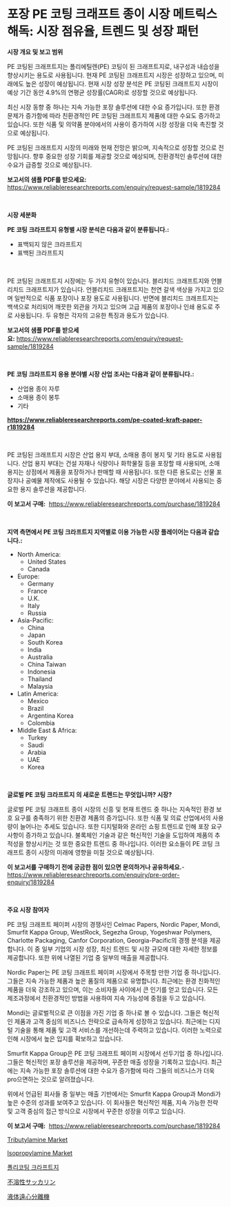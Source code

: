 <p><h1>포장 PE 코팅 크래프트 종이 시장 메트릭스 해독: 시장 점유율, 트렌드 및 성장 패턴</h1></p><p><strong>시장 개요 및 보고 범위</strong></p>
<p><p>PE 코팅된 크래프트지는 폴리에틸렌(PE) 코팅이 된 크래프트지로, 내구성과 내습성을 향상시키는 용도로 사용됩니다. 현재 PE 코팅된 크래프트지 시장은 성장하고 있으며, 미래에도 높은 성장이 예상됩니다. 현재 시장 성장 분석은 PE 코팅된 크래프트지 시장이 예상 기간 동안 4.9%의 연평균 성장률(CAGR)로 성장할 것으로 예상됩니다. </p><p>최신 시장 동향 중 하나는 지속 가능한 포장 솔루션에 대한 수요 증가입니다. 또한 환경 문제가 증가함에 따라 친환경적인 PE 코팅된 크래프트지 제품에 대한 수요도 증가하고 있습니다. 또한 식품 및 의약품 분야에서의 사용이 증가하여 시장 성장을 더욱 촉진할 것으로 예상됩니다.</p><p>PE 코팅된 크래프트지 시장의 미래와 현재 전망은 밝으며, 지속적으로 성장할 것으로 전망됩니다. 향후 중요한 성장 기회를 제공할 것으로 예상되며, 친환경적인 솔루션에 대한 수요가 급증할 것으로 예상됩니다.</p></p>
<p><strong>보고서의 샘플 PDF를 받으세요:</strong> <a href="https://www.reliableresearchreports.com/enquiry/request-sample/1819284">https://www.reliableresearchreports.com/enquiry/request-sample/1819284</a></p>
<p>&nbsp;</p>
<p><strong>시장 세분화</strong></p>
<p><strong>PE 코팅 크라프트지 유형별 시장 분석은 다음과 같이 분류됩니다.:</strong></p>
<p><ul><li>표백되지 않은 크라프트지</li><li>표백된 크라프트지</li></ul></p>
<p>&nbsp;</p>
<p><p>PE 코팅된 크래프트지 시장에는 두 가지 유형이 있습니다. 블리치드 크래프트지와 언블리치드 크래프트지가 있습니다. 언블리치드 크래프트지는 천연 갈색 색상을 가지고 있으며 일반적으로 식품 포장이나 포장 용도로 사용됩니다. 반면에 블리치드 크래프트지는 백색으로 처리되어 깨끗한 외관을 가지고 있으며 고급 제품의 포장이나 인쇄 용도로 주로 사용됩니다. 두 유형은 각자의 고유한 특징과 용도가 있습니다.</p></p>
<p><strong>보고서의 샘플 PDF를 받으세요:</strong>&nbsp;<a href="https://www.reliableresearchreports.com/enquiry/request-sample/1819284">https://www.reliableresearchreports.com/enquiry/request-sample/1819284</a></p>
<p>&nbsp;</p>
<p><strong> PE 코팅 크라프트지 응용 분야별 시장 산업 조사는 다음과 같이 분류됩니다.:</strong></p>
<p><ul><li>산업용 종이 자루</li><li>소매용 종이 봉투</li><li>기타</li></ul></p>
<p><strong><a href="https://www.reliableresearchreports.com/pe-coated-kraft-paper-r1819284">https://www.reliableresearchreports.com/pe-coated-kraft-paper-r1819284</a></strong></p>
<p>&nbsp;</p>
<p><p>PE 코팅된 크래프트지 시장은 산업 용지 부대, 소매용 종이 봉지 및 기타 용도로 사용됩니다. 산업 용지 부대는 건설 자재나 식량이나 화학물질 등을 포장할 때 사용되며, 소매 용지는 상점에서 제품을 포장하거나 판매할 때 사용됩니다. 또한 다른 용도로는 선물 포장지나 공예물 제작에도 사용될 수 있습니다. 해당 시장은 다양한 분야에서 사용되는 중요한 용지 솔루션을 제공합니다.</p></p>
<p><strong>이 보고서 구매:</strong>&nbsp; <a href="https://www.reliableresearchreports.com/purchase/1819284">https://www.reliableresearchreports.com/purchase/1819284</a></p>
<p>&nbsp;</p>
<p><strong>지역 측면에서 PE 코팅 크라프트지 지역별로 이용 가능한 시장 플레이어는 다음과 같습니다.:</strong></p>
<p><ul>
    <li>
        North America:
        <ul>
            <li>United States</li>
            <li>Canada</li>
        </ul>
    </li>
    <li>
        Europe:
        <ul>
            <li>Germany</li>
            <li>France</li>
            <li>U.K.</li>
            <li>Italy</li>
            <li>Russia</li>
        </ul>
    </li>
    <li>
        Asia-Pacific:
        <ul>
            <li>China</li>
            <li>Japan</li>
            <li>South Korea</li>
            <li>India</li>
            <li>Australia</li>
            <li>China Taiwan</li>
            <li>Indonesia</li>
            <li>Thailand</li>
            <li>Malaysia</li>
        </ul>
    </li>
    <li>
        Latin America:
        <ul>
            <li>Mexico</li>
            <li>Brazil</li>
            <li>Argentina Korea</li>
            <li>Colombia</li>
        </ul>
    </li>
    <li>
        Middle East & Africa:
        <ul>
            <li>Turkey</li>
            <li>Saudi</li>
            <li>Arabia</li>
            <li>UAE</li>
            <li>Korea</li>
        </ul>
    </li>
    </ul></p>
<p>&nbsp;</p>
<p><strong>글로벌 PE 코팅 크라프트지 의 새로운 트렌드는 무엇입니까? 시장?</strong></p>
<p><p>글로벌 PE 코팅 크래프트 종이 시장의 신흥 및 현재 트렌드 중 하나는 지속적인 환경 보호 요구를 충족하기 위한 친환경 제품의 증가입니다. 또한 식품 및 의료 산업에서의 사용량이 늘어나는 추세도 있습니다. 또한 디지털화와 온라인 쇼핑 트렌드로 인해 포장 요구 사항이 증가하고 있습니다. 불록체인 기술과 같은 혁신적인 기술을 도입하여 제품의 추적성을 향상시키는 것 또한 중요한 트렌드 중 하나입니다. 이러한 요소들이 PE 코팅 크래프트 종이 시장의 미래에 영향을 미칠 것으로 예상됩니다.</p></p>
<p><strong>이 보고서를 구매하기 전에 궁금한 점이 있으면 문의하거나 공유하세요.</strong>- <a href="https://www.reliableresearchreports.com/enquiry/pre-order-enquiry/1819284">https://www.reliableresearchreports.com/enquiry/pre-order-enquiry/1819284</a></p>
<p>&nbsp;</p>
<p><strong>주요 시장 참여자</strong></p>
<p><p>PE 코팅 크래프트 페이퍼 시장의 경쟁사인 Celmac Papers, Nordic Paper, Mondi, Smurfit Kappa Group, WestRock, Segezha Group, Yogeshwar Polymers, Charlotte Packaging, Canfor Corporation, Georgia-Pacific의 경쟁 분석을 제공합니다. 이 중 일부 기업의 시장 성장, 최신 트렌드 및 시장 규모에 대한 자세한 정보를 제공합니다. 또한 위에 나열된 기업 중 일부의 매출을 제공합니다. </p><p>Nordic Paper는 PE 코팅 크래프트 페이퍼 시장에서 주목할 만한 기업 중 하나입니다. 그들은 지속 가능한 제품과 높은 품질의 제품으로 유명합니다. 최근에는 환경 친화적인 제품을 더욱 강조하고 있으며, 이는 소비자들 사이에서 큰 인기를 얻고 있습니다. 모든 제조과정에서 친환경적인 방법을 사용하여 지속 가능성에 중점을 두고 있습니다. </p><p>Mondi는 글로벌적으로 큰 이점을 가진 기업 중 하나로 볼 수 있습니다. 그들은 혁신적인 제품과 고객 중심의 비즈니스 전략으로 급속하게 성장하고 있습니다. 최근에는 디지털 기술을 통해 제품 및 고객 서비스를 개선하는데 주력하고 있습니다. 이러한 노력으로 인해 시장에서 높은 입지를 확보하고 있습니다. </p><p>Smurfit Kappa Group은 PE 코팅 크래프트 페이퍼 시장에서 선두기업 중 하나입니다. 그들은 혁신적인 포장 솔루션을 제공하며, 꾸준한 매출 성장을 기록하고 있습니다. 최근에는 지속 가능한 포장 솔루션에 대한 수요가 증가함에 따라 그들의 비즈니스가 더욱 pro으면하는 것으로 알려졌습니다. </p><p>위에서 언급된 회사들 중 일부는 매출 기반에서는 Smurfit Kappa Group과 Mondi가 높은 수준의 성과를 보여주고 있습니다. 이 회사들은 혁신적인 제품, 지속 가능한 전략 및 고객 중심의 접근 방식으로 시장에서 꾸준한 성장을 이루고 있습니다.</p></p>
<p><strong>이 보고서 구매:</strong>&nbsp;&nbsp;<a href="https://www.reliableresearchreports.com/purchase/1819284">https://www.reliableresearchreports.com/purchase/1819284</a></p>
<p><p><a href="https://issuu.com/reportprime-2/docs/tributylamine-market-size-2030.pptx">Tributylamine Market</a></p><p><a href="https://issuu.com/reportprime-2/docs/isopropylamine-market-size-2030.pptx">Isopropylamine Market</a></p><p><a href="https://github.com/FelipeGrrady654556/Market-Research-Report-List-1/blob/main/708429729589.md">폴리코팅 크라프트지</a></p><p><a href="https://github.com/pepo3k/Market-Research-Report-List-1/blob/main/266246932475.md">不溶性サッカリン</a></p><p><a href="https://github.com/nemesis2824/Market-Research-Report-List-1/blob/main/426923332476.md">液体遠心分離機</a></p></p>